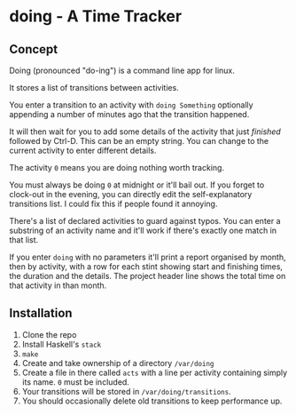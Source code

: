 # doing - A Time Tracker

## Concept

Doing (pronounced "do-ing") is a command line app for linux.  

It stores a list of transitions between activities.

You enter a transition to an activity with `doing Something` optionally appending a number of minutes ago that the transition happened.

It will then wait for you to add some details of the activity that just *finished* followed by Ctrl-D. This can be an empty string. You can change to the current activity to enter different details.

The activity `0` means you are doing nothing worth tracking.

You must always be doing `0` at midnight or it'll bail out. If you forget to clock-out in the evening, you can directly edit the self-explanatory transitions list. I could fix this if people found it annoying.

There's a list of declared activities to guard against typos. You can enter a substring of an activity name and it'll work if there's exactly one match in that list.

If you enter `doing` with no parameters it'll print a report organised by month, then by activity, with a row for each stint showing start and finishing times, the duration and the details. The project header line shows the total time on that activity in than month.

## Installation

1. Clone the repo
1. Install Haskell's `stack`
1. `make`
1. Create and take ownership of a directory `/var/doing`
1. Create a file in there called `acts` with a line per activity containing simply its name. `0` must be included.
1. Your transitions will be stored in `/var/doing/transitions`.
1. You should occasionally delete old transitions to keep performance up.








